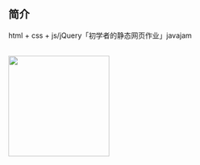 
## 简介

html + css + js/jQuery「初学者的静态网页作业」javajam


<br>
<img src="pic.png" style="width: 200px; height: 200px">



